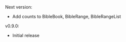 Next version:
  - Add counts to BibleBook, BibleRange, BibleRangeList
  
v0.9.0:
  - Initial release